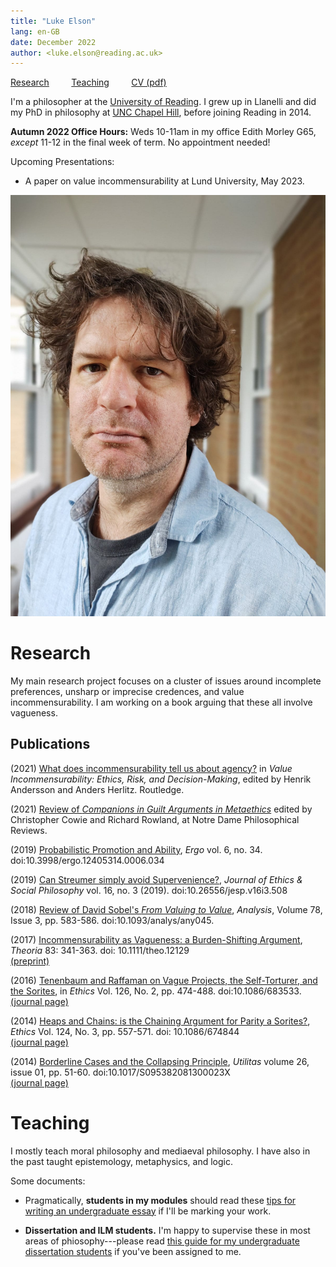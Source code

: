```yaml
---
title: "Luke Elson"
lang: en-GB
date: December 2022
author: <luke.elson@reading.ac.uk>
---
```


[Research](#research) &nbsp; &nbsp; &nbsp; &nbsp; 
[Teaching](#teaching) &nbsp; &nbsp; &nbsp; &nbsp; 
[CV (pdf)](cv/cv.pdf)

I'm a philosopher at the [University of
Reading](https://www.reading.ac.uk/philosophy/). I grew up in
Llanelli and did my PhD in philosophy at [UNC Chapel
Hill](https://philosophy.unc.edu/), before joining Reading in 2014.

**Autumn 2022 Office Hours:** Weds 10-11am in my office Edith Morley G65, *except* 11-12 in the final week of term. No appointment needed!

Upcoming Presentations:

- A paper on value incommensurability at Lund University, May 2023. 


![Picture of me -- photo credit Eva van Herel](./lukeweb.jpg)




# Research

My main research project focuses on a cluster of issues around
incomplete preferences, unsharp or imprecise credences, and value
incommensurability. I am working on a book arguing that these all
involve vagueness.

## Publications

\(2021\) [What does incommensurability tell us about agency?](https://dx.doi.org/10.4324/9781003148012-13) in
*Value Incommensurability: Ethics, Risk, and Decision-Making*, edited by
Henrik Andersson and Anders Herlitz. Routledge.

\(2021\) [Review of *Companions in Guilt Arguments in
Metaethics*](https://ndpr.nd.edu/reviews/companions-in-guilt-arguments-in-metaethics/)
edited by Christopher Cowie and Richard Rowland, at Notre Dame
Philosophical Reviews.

\(2019\) [Probabilistic Promotion and Ability](https://quod.lib.umich.edu/e/ergo/12405314.0006.034?view=text;rgn=main), *Ergo* vol. 6, no. 34.
doi:10.3998/ergo.12405314.0006.034

\(2019\) [Can Streumer simply avoid Supervenience?](http://www.jesp.org/index.php/jesp/article/view/508), *Journal of Ethics
& Social Philosophy* vol. 16, no. 3 (2019).
doi:10.26556/jesp.v16i3.508

\(2018\) [Review of David Sobel's *From Valuing to Value*](https://academic.oup.com/analysis/article/78/3/583/5067172?guestAccessKey=084f2945-dc93-487b-a275-a76deff0fdc4), *Analysis*,
Volume 78, Issue 3, pp. 583-586. doi:10.1093/analys/any045.

\(2017\) [Incommensurability as Vagueness: a Burden-Shifting Argument](https://onlinelibrary.wiley.com/doi/10.1111/theo.12129),
*Theoria* 83: 341-363. doi: 10.1111/theo.12129  
[(preprint)](PDFs/2017-theoria-preprint.pdf)

\(2016\) [Tenenbaum and Raffaman on Vague Projects, the Self-Torturer,
and the Sorites](./PDFs/TenRaf.pdf), in *Ethics* Vol. 126, No. 2, pp. 474-488.
doi:10.1086/683533.  
[(journal page)](https://www.journals.uchicago.edu/doi/10.1086/683533)

\(2014\) [Heaps and Chains: is the Chaining Argument for Parity a
Sorites?](./PDFs/HeapsAndChains.pdf), *Ethics* Vol. 124, No. 3, pp. 557-571. doi: 10.1086/674844  
[(journal page)](https://www.journals.uchicago.edu/doi/10.1086/674844)

\(2014\) [Borderline Cases and the Collapsing Principle](./PDFs/CollapsingPrinciple.pdf), *Utilitas*
volume 26, issue 01, pp. 51-60. doi:10.1017/S095382081300023X  
[(journal page)](https://www.cambridge.org/core/journals/utilitas/article/abs/borderline-cases-and-the-collapsing-principle/C940F584A3DAA897D0CE0FAE3FEE0715)



# Teaching

I mostly teach moral philosophy and mediaeval philosophy. I have also
in the past taught epistemology, metaphysics, and logic.

Some documents:

* Pragmatically, **students in my modules** should read these [tips
for writing an undergraduate essay](teaching/essay-tips.html) if I'll
be marking your work.

* **Dissertation and ILM students.** I'm happy to supervise these in most areas
of phiosophy---please read [this guide for my undergraduate dissertation students](teaching/dissertation-guide.html)
if you've been assigned to me.

